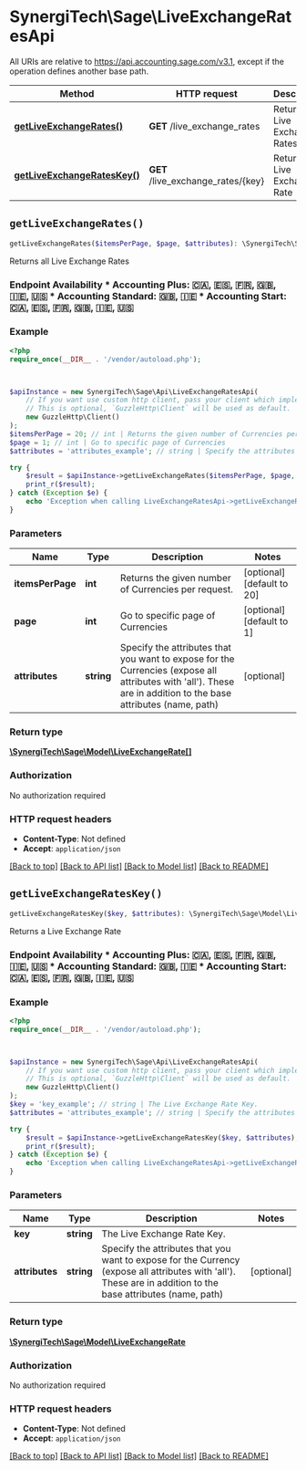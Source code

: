 # SynergiTech\Sage\LiveExchangeRatesApi

All URIs are relative to https://api.accounting.sage.com/v3.1, except if the operation defines another base path.

| Method | HTTP request | Description |
| ------------- | ------------- | ------------- |
| [**getLiveExchangeRates()**](LiveExchangeRatesApi.md#getLiveExchangeRates) | **GET** /live_exchange_rates | Returns all Live Exchange Rates |
| [**getLiveExchangeRatesKey()**](LiveExchangeRatesApi.md#getLiveExchangeRatesKey) | **GET** /live_exchange_rates/{key} | Returns a Live Exchange Rate |


## `getLiveExchangeRates()`

```php
getLiveExchangeRates($itemsPerPage, $page, $attributes): \SynergiTech\Sage\Model\LiveExchangeRate[]
```

Returns all Live Exchange Rates

### Endpoint Availability  * Accounting Plus: 🇨🇦, 🇪🇸, 🇫🇷, 🇬🇧, 🇮🇪, 🇺🇸 * Accounting Standard: 🇬🇧, 🇮🇪 * Accounting Start: 🇨🇦, 🇪🇸, 🇫🇷, 🇬🇧, 🇮🇪, 🇺🇸

### Example

```php
<?php
require_once(__DIR__ . '/vendor/autoload.php');



$apiInstance = new SynergiTech\Sage\Api\LiveExchangeRatesApi(
    // If you want use custom http client, pass your client which implements `GuzzleHttp\ClientInterface`.
    // This is optional, `GuzzleHttp\Client` will be used as default.
    new GuzzleHttp\Client()
);
$itemsPerPage = 20; // int | Returns the given number of Currencies per request.
$page = 1; // int | Go to specific page of Currencies
$attributes = 'attributes_example'; // string | Specify the attributes that you want to expose for the Currencies (expose all attributes with 'all'). These are in addition to the base attributes (name, path)

try {
    $result = $apiInstance->getLiveExchangeRates($itemsPerPage, $page, $attributes);
    print_r($result);
} catch (Exception $e) {
    echo 'Exception when calling LiveExchangeRatesApi->getLiveExchangeRates: ', $e->getMessage(), PHP_EOL;
}
```

### Parameters

| Name | Type | Description  | Notes |
| ------------- | ------------- | ------------- | ------------- |
| **itemsPerPage** | **int**| Returns the given number of Currencies per request. | [optional] [default to 20] |
| **page** | **int**| Go to specific page of Currencies | [optional] [default to 1] |
| **attributes** | **string**| Specify the attributes that you want to expose for the Currencies (expose all attributes with &#39;all&#39;). These are in addition to the base attributes (name, path) | [optional] |

### Return type

[**\SynergiTech\Sage\Model\LiveExchangeRate[]**](../Model/LiveExchangeRate.md)

### Authorization

No authorization required

### HTTP request headers

- **Content-Type**: Not defined
- **Accept**: `application/json`

[[Back to top]](#) [[Back to API list]](../../README.md#endpoints)
[[Back to Model list]](../../README.md#models)
[[Back to README]](../../README.md)

## `getLiveExchangeRatesKey()`

```php
getLiveExchangeRatesKey($key, $attributes): \SynergiTech\Sage\Model\LiveExchangeRate
```

Returns a Live Exchange Rate

### Endpoint Availability  * Accounting Plus: 🇨🇦, 🇪🇸, 🇫🇷, 🇬🇧, 🇮🇪, 🇺🇸 * Accounting Standard: 🇬🇧, 🇮🇪 * Accounting Start: 🇨🇦, 🇪🇸, 🇫🇷, 🇬🇧, 🇮🇪, 🇺🇸

### Example

```php
<?php
require_once(__DIR__ . '/vendor/autoload.php');



$apiInstance = new SynergiTech\Sage\Api\LiveExchangeRatesApi(
    // If you want use custom http client, pass your client which implements `GuzzleHttp\ClientInterface`.
    // This is optional, `GuzzleHttp\Client` will be used as default.
    new GuzzleHttp\Client()
);
$key = 'key_example'; // string | The Live Exchange Rate Key.
$attributes = 'attributes_example'; // string | Specify the attributes that you want to expose for the Currency (expose all attributes with 'all'). These are in addition to the base attributes (name, path)

try {
    $result = $apiInstance->getLiveExchangeRatesKey($key, $attributes);
    print_r($result);
} catch (Exception $e) {
    echo 'Exception when calling LiveExchangeRatesApi->getLiveExchangeRatesKey: ', $e->getMessage(), PHP_EOL;
}
```

### Parameters

| Name | Type | Description  | Notes |
| ------------- | ------------- | ------------- | ------------- |
| **key** | **string**| The Live Exchange Rate Key. | |
| **attributes** | **string**| Specify the attributes that you want to expose for the Currency (expose all attributes with &#39;all&#39;). These are in addition to the base attributes (name, path) | [optional] |

### Return type

[**\SynergiTech\Sage\Model\LiveExchangeRate**](../Model/LiveExchangeRate.md)

### Authorization

No authorization required

### HTTP request headers

- **Content-Type**: Not defined
- **Accept**: `application/json`

[[Back to top]](#) [[Back to API list]](../../README.md#endpoints)
[[Back to Model list]](../../README.md#models)
[[Back to README]](../../README.md)
